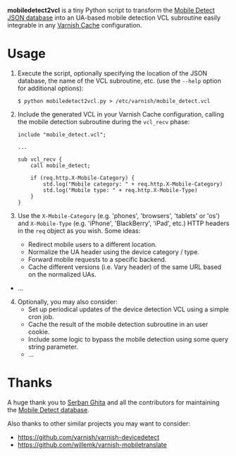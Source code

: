 **mobiledetect2vcl** is a tiny Python script to transform the [Mobile Detect JSON database](https://github.com/serbanghita/Mobile-Detect) into an UA-based mobile detection VCL subroutine easily integrable in any [Varnish Cache](https://www.varnish-cache.org) configuration.

Usage
=====

1. Execute the script, optionally specifying the location of the JSON database, the name of the VCL subroutine, etc. (use the `--help` option for additional options):
    ```
    $ python mobiledetect2vcl.py > /etc/varnish/mobile_detect.vcl
    ```

2. Include the generated VCL in your Varnish Cache configuration, calling the mobile detection subroutine during the `vcl_recv` phase:
    ```
    include "mobile_detect.vcl";

    ...

    sub vcl_recv {
        call mobile_detect;

        if (req.http.X-Mobile-Category) {
            std.log("Mobile category: " + req.http.X-Mobile-Category)
            std.log("Mobile type: " + req.http.X-Mobile-Type)
        }
    }
    ```

3. Use the `X-Mobile-Category` (e.g. 'phones', 'browsers', 'tablets' or 'os') and `X-Mobile-Type` (e.g. 'iPhone', 'BlackBerry', 'iPad', etc.) HTTP headers in the `req` object as you wish. Some ideas:
    - Redirect mobile users to a different location.
    - Normalize the UA header using the device category / type.
    - Forward mobile requests to a specific backend.
    - Cache different versions (i.e. Vary header) of the same URL based on the normalized UAs.
  - ...

4. Optionally, you may also consider:
    - Set up periodical updates of the device detection VCL using a simple cron job.
    - Cache the result of the mobile detection subroutine in an user cookie.
    - Include some logic to bypass the mobile detection using some query string parameter.
    - ...

Thanks
======

A huge thank you to [Serban Ghita](https://github.com/serbanghita) and all the contributors for maintaining the [Mobile Detect database](http://mobiledetect.net/).

Also thanks to other similar projects you may want to consider:

- https://github.com/varnish/varnish-devicedetect
- https://github.com/willemk/varnish-mobiletranslate
